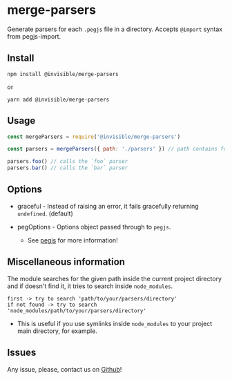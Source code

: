 # merge-parsers

Generate parsers for each `.pegjs` file in a directory. Accepts `@import` syntax from pegjs-import.

## Install

`npm install @invisible/merge-parsers`

or

`yarn add @invisible/merge-parsers`

## Usage
```js
const mergeParsers = require('@invisible/merge-parsers')

const parsers = mergeParsers({ path: './parsers' }) // path contains foo.pegjs and bar.pegjs

parsers.foo() // calls the `foo` parser
parsers.bar() // calls the `bar` parser
```

## Options

- graceful - Instead of raising an error, it fails gracefully returning `undefined`. (default)

- pegOptions - Options object passed through to `pegjs`.

    * See [pegjs](https://github.com/pegjs/pegjs) for more information!

## Miscellaneous information

The module searches for the given path inside the current project directory and if doesn't find it, it tries to search inside `node_modules`.
```
first -> try to search 'path/to/your/parsers/directory'
if not found -> try to search 'node_modules/path/to/your/parsers/directory'
```
- This is useful if you use symlinks inside `node_modules` to your project main directory, for example.

## Issues

Any issue, please, contact us on [Github](https://github.com/invisible-tech/merge-parsers/issues)!
